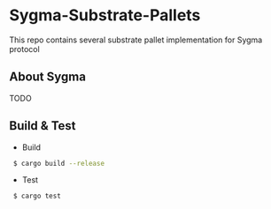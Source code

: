 # Sygma-Substrate-Pallets

This repo contains several substrate pallet implementation for Sygma protocol

## About Sygma

TODO

## Build  & Test

- Build

```sh
 $ cargo build --release
```

- Test

```sh
 $ cargo test
```